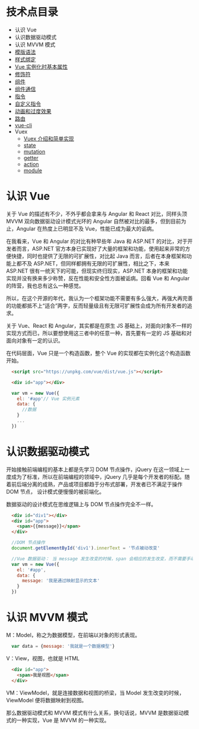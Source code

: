 # 技术点目录
- 认识 Vue
- 认识数据驱动模式
- 认识 MVVM 模式
- [模版语法](https://github.com/CoyleCyq/coylecyq.github.io/tree/master/Vue/VueBasic/TemplateSyntax)
- [样式绑定](https://github.com/CoyleCyq/coylecyq.github.io/tree/master/Vue/VueBasic/StyleBinding)
- [Vue 实例化时基本属性](https://github.com/CoyleCyq/coylecyq.github.io/tree/master/Vue/VueBasic/VueBasicOptions)
- [修饰符](https://github.com/CoyleCyq/coylecyq.github.io/tree/master/Vue/VueBasic/Modifiers)
- [组件](https://github.com/CoyleCyq/coylecyq.github.io/tree/master/Vue/VueBasic/Component)
- [组件通信](https://github.com/CoyleCyq/coylecyq.github.io/tree/master/Vue/VueBasic/Communication)
- [指令](https://github.com/CoyleCyq/coylecyq.github.io/tree/master/Vue/VueBasic/TemplateSyntax#指令)
- [自定义指令](https://github.com/CoyleCyq/coylecyq.github.io/tree/master/Vue/VueBasic/Directive)
- [动画和过度效果](https://github.com/CoyleCyq/coylecyq.github.io/tree/master/Vue/VueBasic/Transition)
- [路由](https://github.com/CoyleCyq/coylecyq.github.io/tree/master/Vue/VueBasic/Router)
- [vue-cli](https://github.com/CoyleCyq/coylecyq.github.io/tree/master/Vue/VueBasic/Vuecli)
- Vuex
  - [Vuex 介绍和简单实现](https://github.com/CoyleCyq/coylecyq.github.io/tree/master/Vue/VueBasic/Vuex)
  - [state](https://github.com/CoyleCyq/coylecyq.github.io/tree/master/Vue/VueBasic/Vuex/state)
  - [mutation](https://github.com/CoyleCyq/coylecyq.github.io/tree/master/Vue/VueBasic/Vuex/mutation)
  - [getter](https://github.com/CoyleCyq/coylecyq.github.io/tree/master/Vue/VueBasic/Vuex/getter)
  - [action](https://github.com/CoyleCyq/coylecyq.github.io/tree/master/Vue/VueBasic/Vuex/action)
  - [module](https://github.com/CoyleCyq/coylecyq.github.io/tree/master/Vue/VueBasic/Vuex/module)

# 认识 Vue
关于 Vue 的描述有不少，不外乎都会拿来与 Angular 和 React 对比，同样头顶 MVVM 双向数据驱动设计模式光环的 Angular 自然被对比的最多，但到目前为止，Angular 在热度上已明显不及 Vue，性能已成为最大的诟病。

在我看来，Vue 和 Angular 的对比有种早些年 Java 和 ASP.NET 的对比，对于开发者而言，ASP.NET 官方本身已实现好了大量的框架和功能，使用起来非常的方便快捷，同时也提供了无限的可扩展性，对比起 Java 而言，后者在本身框架和功能上都不及 ASP.NET，但同样都拥有无限的可扩展性，相比之下，本来 ASP.NET 很有一统天下的可能，但现实终归现实，ASP.NET 本身的框架和功能实现并没有换来多少称赞，反在性能和安全性方面被诟病。回看 Vue 和 Angular 的阵营，我也总有这么一种感觉。

所以，在这个开源的年代，我认为一个框架功能不需要有多么强大，再强大再完善的功能都抵不上“适合”两字，反而轻量级且有无限可扩展性会成为所有开发者的追求。

关于 Vue、React 和 Angular，其实都是在原生 JS 基础上，对面向对象不一样的实现方式而已，所以要想使用这三者中的任意一种，首先要有一定的 JS 基础和对面向对象有一定的认识。

在代码层面，Vue 只是一个构造函数，整个 Vue 的实现都在实例化这个构造函数开始。
``` html
  <script src="https://unpkg.com/vue/dist/vue.js"></script>
```
``` html
  <div id="app"></div>
```
``` javascript
  var vm = new Vue({
    el: '#app'// Vue 实例元素
    data: {
      //数据
    }
    ...
  })
```

# 认识数据驱动模式
开始接触前端编程的基本上都是先学习 DOM 节点操作，jQuery 在这一领域上一度成为了标准，所以在前端编程的领域中，jQuery 几乎是每个开发者的标配。随着前后端分离的成熟，产品或项目都趋于分布式部署，开发者已不满足于操作 DOM 节点， 设计模式便慢慢的被前端化。

数据驱动的设计模式在思维逻辑上与 DOM 节点操作完全不一样。

``` html
  <div id="div1"></div>
  <div id="app">
    <span>{{message}}</span>
  </div>
```
``` javascript
  //DOM 节点操作
  document.getElementById('div1').innerText = '节点被动改变'  

  //Vue 数据驱动： 当 message 发生改变的时候，span 会相应的发生改变，而不需要手动去改变 span。
  var vm = new Vue({
    el: '#app',
    data: {
      message: '我是通过映射显示的文本'
    }
  })

```

# 认识 MVVM 模式
M：Model，称之为数据模型，在前端以对象的形式表现。
``` javascript
  var data = {message: '我就是一个数据模型'}
```
V：View，视图，也就是 HTML
``` html
  <div id="app">
    <span>我是视图</span>
  </div>
```
VM：ViewModel，就是连接数据和视图的桥梁，当 Model 发生改变的时候，ViewModel 便将数据映射到视图。

那么数据驱动模式和 MVVM 模式有什么关系，换句话说，MVVM 是数据驱动模式的一种实现，Vue 是 MVVM 的一种实现。